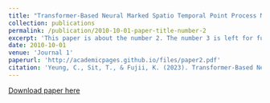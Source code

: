 ```yaml
---
title: "Transformer-Based Neural Marked Spatio Temporal Point Process Model for Football Match Events Analysis"
collection: publications
permalink: /publication/2010-10-01-paper-title-number-2
excerpt: 'This paper is about the number 2. The number 3 is left for future work.'
date: 2010-10-01
venue: 'Journal 1'
paperurl: 'http://academicpages.github.io/files/paper2.pdf'
citation: 'Yeung, C., Sit, T., & Fujii, K. (2023). Transformer-Based Neural Marked Spatio Temporal Point Process Model for Football Match Events Analysis. arXiv preprint arXiv:2302.09276.'
---
```

<!-- This paper is about the number 2. The number 3 is left for future work. -->

[Download paper here]([http://academicpages.github.io/files/paper2.pdf](https://arxiv.org/abs/2302.09276))

<!-- Recommended citation: Your Name, You. (2010). "Paper Title Number 2." <i>Journal 1</i>. 1(2). -->
